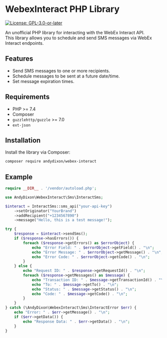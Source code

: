 # WebexInteract PHP Library

[![License: GPL-3.0-or-later](https://img.shields.io/badge/License-GPL--3.0--or--later-blue.svg)](https://www.gnu.org/licenses/gpl-3.0)

An unofficial PHP library for interacting with the WebEx Interact API.  
This library allows you to schedule and send SMS messages via WebEx Interact endpoints.

## Features

- Send SMS messages to one or more recipients.
- Schedule messages to be sent at a future date/time.
- Set message expiration times.

## Requirements

- PHP >= 7.4
- Composer
- `guzzlehttp/guzzle` >= 7.0
- `ext-json`

## Installation

Install the library via Composer:

```bash
composer require andydixon/webex-interact
```

## Example

```php
require __DIR__ . '/vendor/autoload.php';

use AndyDixon\WebexInteract\Sms\InteractSms;

$interact = InteractSms::sms_api("your-api-key")
    ->setOriginator("YourBrand")
    ->addRecipient("+1234567890")
    ->message("Hello, this is a test message!");

try {
    $response = $interact->sendSms();
    if ($response->hasErrors()) {
        foreach ($response->getErrors() as $errorObject) {
            echo "Error Field: " . $errorObject->getField() . "\n";
            echo "Error Message: " . $errorObject->getMessage() . "\n";
            echo "Error Code: " . $errorObject->getCode() . "\n";
        }
    } else {
        echo "Request ID: " . $response->getRequestId() . "\n";
        foreach ($response->getMessages() as $message) {
            echo "Transaction ID: " . $message->getTransactionId() . "\n";
            echo "To: " . $message->getTo() . "\n";
            echo "Status: " . $message->getStatus() . "\n";
            echo "Code: " . $message->getCode() . "\n";
        }
    }
} catch (\AndyDixon\WebexInteract\Sms\InteractError $err) {
    echo "Error: " . $err->getMessage() . "\n";
    if ($err->getData()) {
        echo "Response Data: " . $err->getData() . "\n";
    }
}
